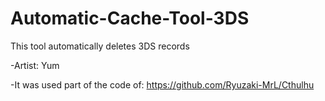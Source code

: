 # Automatic-Cache-Tool-3DS
This tool automatically deletes 3DS records

-Artist: Yum

-It was used part of the code of: https://github.com/Ryuzaki-MrL/Cthulhu

